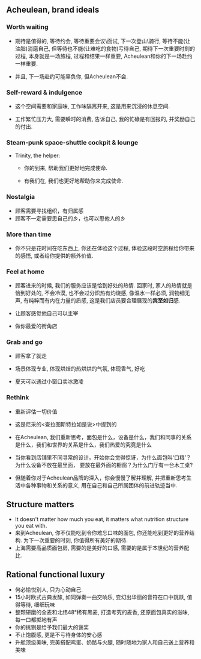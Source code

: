 ## Acheulean, brand ideals

### Worth waiting

- 期待是值得的, 等待约会, 等待重要会议\面试, 下一次登山\骑行, 等待不能(让油脂)消磨自己, 但等待也不能(让难吃的食物)亏待自己, 期待下一次重要时刻的过程, 本身就是一场旅程, 过程和结果一样重要,
  Acheulean和你的下一场赴约一样重要.

- 并且, 下一场赴约可能辜负你, 但Acheulean不会.

### Self-reward & indulgence

- 这个空间需要和家庭味, 工作味隔离开来, 这是用来沉浸的休息空间.

- 工作繁忙压力大, 需要瞬时的消费, 告诉自己, 我的忙碌是有回报的, 并奖励自己的付出.

### Steam-punk space-shuttle cockpit & lounge

- Trinity, the helper:
  
  - 你的到来, 帮助我们更好地完成使命.
  
  - 有我们在, 我们也更好地帮助你来完成使命.

### Nostalgia

- 顾客需要寻找组织，有归属感
- 顾客不一定需要思自己的乡，也可以思他人的乡

### More than time

- 你不只是花时间在吃东西上, 你还在体验这个过程, 体验这段时空旅程给你带来的感悟, 或者给你提供的额外价值.

### Feel at home

- 顾客进来的时候, 我们的服务应该是恰到好处的热情. 回家时, 家人的热情就是恰到好处的, 不会冷漠, 也不会过分炽热有灼烧感, 像温水一样必须, 润物细无声, 有纯粹而有内在力量的质感, 这是我们店员要合理展现的**宾至如归**感.

- 让顾客感觉他自己可以主宰

- 做你最爱的街角店

### Grab and go

- 顾客拿了就走

- 场景体现专业, 体现烘焙的热烘烘的气氛, 体现香气, 好吃

- 夏天可以通过小窗口卖冰激凌

### Rethink

- 重新评估一切价值

- 这是尼采的<查拉图斯特拉如是说>中提到的

- 在Acheulean, 我们重新思考，面包是什么，设备是什么，我们和同事的关系是什么，我们和世界的关系是什么，我们热爱的究竟是什么

- 当你看到店铺里不同寻常的设计，开始你会觉得惊讶，为什么面包叫‘口粮’？为什么设备不放在最里面， 要放在最外面的橱窗？为什么门厅有一台木工桌?

- 但随着你对于Acheulean品牌的深入，你会慢慢了解并理解, 并把重新思考生活中各种事物和关系的意义, 用在自己和自己所属团体的前进轨迹当中.

## Structure matters

- It doesn't matter how much you eat, it matters what nutrition structure you eat with.
- 来到Acheulean, 你不仅能吃到令你难忘口味的面包, 你还能吃到更好的营养结构. 为下一次重要的时刻, 你值得所有美好的期待.
- 上海需要高品质面包房, 需要的是美好的口感, 需要的是属于本世纪的营养配比. 



## Rational functional luxury

- 何必愉悦别人, 只为心动自己.
- 15小时欧式古典发酵, 如同弹奏一曲交响乐, 变幻出华丽的音符在口中跳跃, 值得等待, 细细玩味
- 整颗研磨的全麦和北纬48°稀有黑麦, 打造考究的麦香, 还原面包真实的滋味, 每一口都掷地有声
- 你的挑剔是给予我们最大的褒奖
- 不止饱腹感, 更是不亏待身体的安心感
- 升舱顶级美味, 完美搭配鸡蛋、奶酪与火腿, 随时随地为家人和自己送上营养和美味











